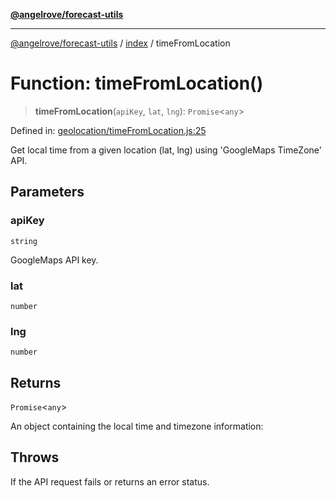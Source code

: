 [**@angelrove/forecast-utils**](../../README.md)

***

[@angelrove/forecast-utils](../../README.md) / [index](../README.md) / timeFromLocation

# Function: timeFromLocation()

> **timeFromLocation**(`apiKey`, `lat`, `lng`): `Promise`\<`any`\>

Defined in: [geolocation/timeFromLocation.js:25](https://github.com/angelrove/forecast-utils/blob/70e10e7c60236c7ed7f338eae21c685612803c30/src/geolocation/timeFromLocation.js#L25)

Get local time from a given location (lat, lng) using 'GoogleMaps TimeZone' API.

## Parameters

### apiKey

`string`

GoogleMaps API key.

### lat

`number`

### lng

`number`

## Returns

`Promise`\<`any`\>

An object containing the local time and timezone information:

## Throws

If the API request fails or returns an error status.
